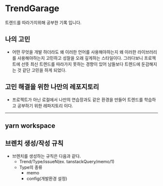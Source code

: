 # TrendGarage
트렌드를 따라가지위해 공부한 기록 입니다.

## 나의 고민
- 어떤 무엇을 개발 하더라도 왜 이러한 언어를 사용해야하는지 왜 이러한 라이브러리를 사용해야하는지 고민하고 성찰을 오래 깊게하는 스타일이다. 그러다보니 프로젝트에 선뜻 최신 트렌드를 따라가지 못하는 경향이 있어 남들보다 트렌드에 둔감해지는 것 같단 고민을 하게 되었다.

## 고민 해결을 위한 나만의 레포지토리
- 프로젝트가 아닌 로컬에서 나만의 연습장과도 같은 환경을 만들어 트렌드를 학습하고 공부하기 위한 레파지토리 이다.
----
## yarn workspace

## 브렌치 생성/작성 규칙
- 브렌치를 생성하는 규칙은 다음과 같다.
  - Trend/Type/issueN(ex. tanstackQuery/memo/1)
  - Type의 종류
    - memo
    - config(개발환경 설정)
